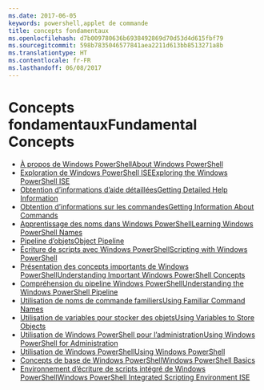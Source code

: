 ```yaml
---
ms.date: 2017-06-05
keywords: powershell,applet de commande
title: concepts fondamentaux
ms.openlocfilehash: d7b009780636b6938492869d70d53d4d615fbf79
ms.sourcegitcommit: 598b7835046577841aea2211d613bb8513271a8b
ms.translationtype: HT
ms.contentlocale: fr-FR
ms.lasthandoff: 06/08/2017
---
```

#  <a name="fundamental-concepts"></a><span data-ttu-id="6eaca-103">Concepts fondamentaux</span><span class="sxs-lookup"><span data-stu-id="6eaca-103">Fundamental Concepts</span></span>

-  [<span data-ttu-id="6eaca-104">À propos de Windows PowerShell</span><span class="sxs-lookup"><span data-stu-id="6eaca-104">About Windows PowerShell</span></span>](fundamental/About-Windows-PowerShell.md)
-  [<span data-ttu-id="6eaca-105">Exploration de Windows PowerShell ISE</span><span class="sxs-lookup"><span data-stu-id="6eaca-105">Exploring the Windows PowerShell ISE</span></span>](fundamental/Exploring-the-Windows-PowerShell-ISE.md)
-  [<span data-ttu-id="6eaca-106">Obtention d’informations d’aide détaillées</span><span class="sxs-lookup"><span data-stu-id="6eaca-106">Getting Detailed Help Information</span></span>](fundamental/Getting-Detailed-Help-Information.md)
-  [<span data-ttu-id="6eaca-107">Obtention d’informations sur les commandes</span><span class="sxs-lookup"><span data-stu-id="6eaca-107">Getting Information About Commands</span></span>](fundamental/Getting-Information-About-Commands.md)
-  [<span data-ttu-id="6eaca-108">Apprentissage des noms dans Windows PowerShell</span><span class="sxs-lookup"><span data-stu-id="6eaca-108">Learning Windows PowerShell Names</span></span>](fundamental/Learning-Windows-PowerShell-Names.md)
-  [<span data-ttu-id="6eaca-109">Pipeline d’objets</span><span class="sxs-lookup"><span data-stu-id="6eaca-109">Object Pipeline</span></span>](fundamental/Object-Pipeline.md)
-  [<span data-ttu-id="6eaca-110">Écriture de scripts avec Windows PowerShell</span><span class="sxs-lookup"><span data-stu-id="6eaca-110">Scripting with Windows PowerShell</span></span>](fundamental/Scripting-with-Windows-PowerShell.md)
-  [<span data-ttu-id="6eaca-111">Présentation des concepts importants de Windows PowerShell</span><span class="sxs-lookup"><span data-stu-id="6eaca-111">Understanding Important Windows PowerShell Concepts</span></span>](fundamental/Understanding-Important-Windows-PowerShell-Concepts.md)
-  [<span data-ttu-id="6eaca-112">Compréhension du pipeline Windows PowerShell</span><span class="sxs-lookup"><span data-stu-id="6eaca-112">Understanding the Windows PowerShell Pipeline</span></span>](fundamental/Understanding-the-Windows-PowerShell-Pipeline.md)
-  [<span data-ttu-id="6eaca-113">Utilisation de noms de commande familiers</span><span class="sxs-lookup"><span data-stu-id="6eaca-113">Using Familiar Command Names</span></span>](fundamental/Using-Familiar-Command-Names.md)
-  [<span data-ttu-id="6eaca-114">Utilisation de variables pour stocker des objets</span><span class="sxs-lookup"><span data-stu-id="6eaca-114">Using Variables to Store Objects</span></span>](fundamental/Using-Variables-to-Store-Objects.md)
-  [<span data-ttu-id="6eaca-115">Utilisation de Windows PowerShell pour l’administration</span><span class="sxs-lookup"><span data-stu-id="6eaca-115">Using Windows PowerShell for Administration</span></span>](fundamental/Using-Windows-PowerShell-for-Administration.md)
-  [<span data-ttu-id="6eaca-116">Utilisation de Windows PowerShell</span><span class="sxs-lookup"><span data-stu-id="6eaca-116">Using Windows PowerShell</span></span>](fundamental/Using-Windows-PowerShell.md)
-  [<span data-ttu-id="6eaca-117">Concepts de base de Windows PowerShell</span><span class="sxs-lookup"><span data-stu-id="6eaca-117">Windows PowerShell Basics</span></span>](fundamental/Windows-PowerShell-Basics.md)
-  [<span data-ttu-id="6eaca-118">Environnement d’écriture de scripts intégré de Windows PowerShell</span><span class="sxs-lookup"><span data-stu-id="6eaca-118">Windows PowerShell Integrated Scripting Environment  ISE </span></span>](fundamental/Windows-PowerShell-Integrated-Scripting-Environment--ISE-.md)

